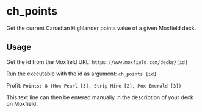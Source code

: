 # ch_points
Get the current Canadian Highlander points value of a given Moxfield deck.

## Usage
Get the id from the Moxfield URL:
`https://www.moxfield.com/decks/[id]`

Run the executable with the id as argument:
`ch_points [id]`

Profit:
`Points: 8 (Mox Pearl [3], Strip Mine [2], Mox Emerald [3])`

This text line can then be entered manually in the description of your deck on Moxfield.